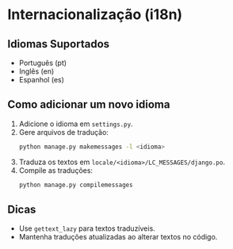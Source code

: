 # Internacionalização (i18n)

## Idiomas Suportados
- Português (pt)
- Inglês (en)
- Espanhol (es)

## Como adicionar um novo idioma
1. Adicione o idioma em `settings.py`.
2. Gere arquivos de tradução:
   ```bash
   python manage.py makemessages -l <idioma>
   ```
3. Traduza os textos em `locale/<idioma>/LC_MESSAGES/django.po`.
4. Compile as traduções:
   ```bash
   python manage.py compilemessages
   ```

## Dicas
- Use `gettext_lazy` para textos traduzíveis.
- Mantenha traduções atualizadas ao alterar textos no código. 